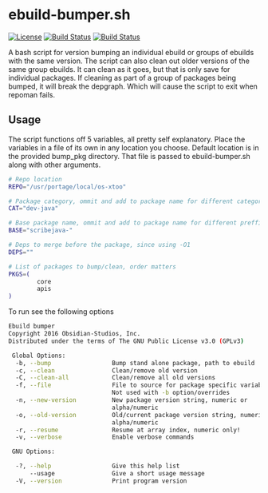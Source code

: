 # ebuild-bumper.sh
[![License](https://img.shields.io/badge/license-GPLv3-blue.svg?colorB=9977bb&style=plastic)](https://github.com/Obsidian-StudiosInc/ebuild-bumper/blob/master/LICENSE)
[![Build Status](https://img.shields.io/travis/Obsidian-StudiosInc/ebuild-bumper/master.svg?colorA=9977bb&style=plastic)](https://travis-ci.org/Obsidian-StudiosInc/ebuild-bumper)
[![Build Status](https://img.shields.io/shippable/5840e5d7e2ab4d0f0058b4b3/master.svg?colorA=9977bb&style=plastic)](https://app.shippable.com/projects/5840e5d7e2ab4d0f0058b4b3/)

A bash script for version bumping an individual ebuild or groups of 
ebuilds with the same version. The script can also clean out older 
versions of the same group ebuilds. It can clean as it goes, but that is 
only save for individual packages. If cleaning as part of a group of 
packages being bumped, it will break the depgraph. Which will cause the 
script to exit when repoman fails.

## Usage
The script functions off 5 variables, all pretty self explanatory. Place 
the variables in a file of its own in any location you choose. Default 
location is in the provided bump_pkg directory. That file is passed to 
ebuild-bumper.sh along with other arguments.

```bash
# Repo location
REPO="/usr/portage/local/os-xtoo"

# Package category, ommit and add to package name for different categories
CAT="dev-java"

# Base package name, ommit and add to package name for different preffixes
BASE="scribejava-"

# Deps to merge before the package, since using -O1
DEPS=""

# List of packages to bump/clean, order matters
PKGS=(
        core
        apis
)
```

To run see the following options

```bash
Ebuild bumper
Copyright 2016 Obsidian-Studios, Inc.
Distributed under the terms of The GNU Public License v3.0 (GPLv3)

 Global Options:
  -b, --bump                 Bump stand alone package, path to ebuild
  -c, --clean                Clean/remove old version
  -C, --clean-all            Clean/remove all old versions
  -f, --file                 File to source for package specific variables
                             Not used with -b option/overrides
  -n, --new-version          New package version string, numeric or
                             alpha/numeric
  -o, --old-version          Old/current package version string, numeric or
                             alpha/numeric
  -r, --resume               Resume at array index, numeric only!
  -v, --verbose              Enable verbose commands

 GNU Options:

  -?, --help                 Give this help list
      --usage                Give a short usage message
  -V, --version              Print program version
```
